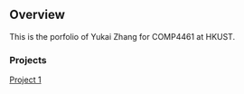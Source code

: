 ## Overview

This is the porfolio of Yukai Zhang for COMP4461 at HKUST.

### Projects

[Project 1](project1.html)